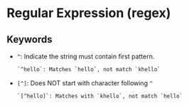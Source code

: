 # Regular Expression (regex)


## Keywords

- `^`: Indicate the string must contain first pattern.

    ```bash
    `^hello`: Matches `hello`, not match `khello`
    ```

- `[^]`: Does NOT start with character following `^`

    ```bash
    `[^hello]`: Matches with `khello`, not match `hello`
    ```